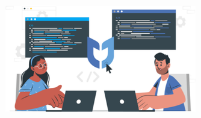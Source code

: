 <!-- ![Kdu banner](https://raw.githubusercontent.com/KduJS/.github/main/banner-kdu.jpg) -->
<p align="center">
  <a href="https://kdu-js.web.app/">
    <img src="https://raw.githubusercontent.com/KduJS/.github/main/banner-kdu.jpg" alt="Kdu banner" width="512" />
  </a>
</p>
